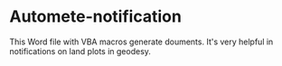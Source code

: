 # Automete-notification
This Word file with VBA macros generate douments. It's very helpful in notifications on land plots in geodesy.
